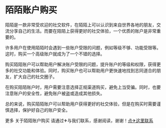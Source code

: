 # 陌陌账户购买

陌陌是一款非常受欢迎的社交软件，在陌陌上可以认识到来自世界各地的朋友，交流分享自己的生活。而要在陌陌上获得更好的社交体验，一个优质的账户是非常重要的。

许多用户在使用陌陌时会遇到一些账户受限的问题，例如等级不够、功能受限等。这时，购买一个高级账户就成为了一个不错的选择。

购买陌陌账户可以帮助用户解决账户受限的问题，提升账户的等级和权限，获得更多的社交功能和体验。同时，购买账户也可以帮助用户更快速地找到志同道合的朋友，扩大自己的社交圈子。

在购买陌陌账户时，用户需要注意选择正规渠道购买，避免上当受骗。同时，也要注意账户的安全性，避免账户被盗或造成其他损失。

总的来说，购买陌陌账户可以帮助用户获得更好的社交体验，但是在购买时需要谨慎选择，保护好自己的账户安全。

更多 关于陌陌账户购买 请通过✈与我们联系，感谢阅读，谢谢！[点✈这里联系](https://acc.k02.cc)